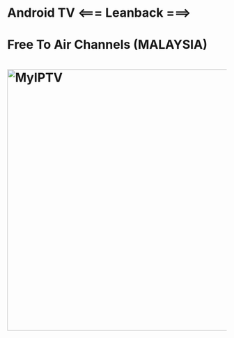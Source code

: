 # Android TV <=== Leanback ===>

#
# Free To Air Channels (MALAYSIA)

# <img src="https://raw.githubusercontent.com/suaji/testing/master/screenshots/myiptv.png" width="600px" align="center" alt="MyIPTV"/>